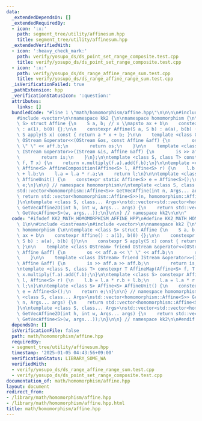 ```yaml
---
data:
  _extendedDependsOn: []
  _extendedRequiredBy:
  - icon: ':x:'
    path: segment_tree/utility/affinesum.hpp
    title: segment_tree/utility/affinesum.hpp
  _extendedVerifiedWith:
  - icon: ':heavy_check_mark:'
    path: verify/yosupo_ds/ds_point_set_range_composite.test.cpp
    title: verify/yosupo_ds/ds_point_set_range_composite.test.cpp
  - icon: ':x:'
    path: verify/yosupo_ds/ds_range_affine_range_sum.test.cpp
    title: verify/yosupo_ds/ds_range_affine_range_sum.test.cpp
  _isVerificationFailed: true
  _pathExtension: hpp
  _verificationStatusIcon: ':question:'
  attributes:
    links: []
  bundledCode: "#line 1 \"math/homomorphism/affine.hpp\"\n\n\n\n#include <iostream>\n\
    #include <vector>\n\nnamespace kk2 {\n\nnamespace homomorphism {\n\ntemplate <class\
    \ S> struct Affine {\n    S a, b; // x \\mapsto ax + b\n    constexpr Affine()\
    \ : a(1), b(0) {};\n\n    constexpr Affine(S a, S b) : a(a), b(b) {}\n\n    constexpr\
    \ S apply(S x) const { return a * x + b; }\n\n    template <class OStream> friend\
    \ OStream &operator<<(OStream &os, const Affine &aff) {\n        os << aff.a <<\
    \ \" \" << aff.b;\n        return os;\n    }\n\n    template <class IStream> friend\
    \ IStream &operator>>(IStream &is, Affine &aff) {\n        is >> aff.a >> aff.b;\n\
    \        return is;\n    }\n};\n\ntemplate <class S, class T> constexpr T AffineMap(Affine<S>\
    \ f, T x) {\n    return x.multiply(f.a).add(f.b);\n}\n\ntemplate <class S> constexpr\
    \ Affine<S> AffineComposition(Affine<S> l, Affine<S> r) {\n    l.b = l.a * r.b\
    \ + l.b;\n    l.a = l.a * r.a;\n    return l;\n}\n\ntemplate <class S> Affine<S>\
    \ AffineUnit() {\n    constexpr static Affine<S> e = Affine<S>();\n    return\
    \ e;\n}\n\n} // namespace homomorphism\n\ntemplate <class S, class... Args>\n\
    std::vector<homomorphism::Affine<S>> GetVecAffine(int n, Args... args) {\n   \
    \ return std::vector<homomorphism::Affine<S>>(n, homomorphism::Affine<S>(args...));\n\
    }\n\ntemplate <class S, class... Args>\nstd::vector<std::vector<homomorphism::Affine<S>>>\
    \ GetVecAffine2D(int h, int w, Args... args) {\n    return std::vector<std::vector<homomorphism::Affine<S>>>(h,\
    \ GetVecAffine<S>(w, args...));\n}\n\n} // namespace kk2\n\n\n"
  code: "#ifndef KK2_MATH_HOMOMORPHISM_AFFINE_HPP\n#define KK2_MATH_HOMOMORPHISM_AFFINE_HPP\
    \ 1\n\n#include <iostream>\n#include <vector>\n\nnamespace kk2 {\n\nnamespace\
    \ homomorphism {\n\ntemplate <class S> struct Affine {\n    S a, b; // x \\mapsto\
    \ ax + b\n    constexpr Affine() : a(1), b(0) {};\n\n    constexpr Affine(S a,\
    \ S b) : a(a), b(b) {}\n\n    constexpr S apply(S x) const { return a * x + b;\
    \ }\n\n    template <class OStream> friend OStream &operator<<(OStream &os, const\
    \ Affine &aff) {\n        os << aff.a << \" \" << aff.b;\n        return os;\n\
    \    }\n\n    template <class IStream> friend IStream &operator>>(IStream &is,\
    \ Affine &aff) {\n        is >> aff.a >> aff.b;\n        return is;\n    }\n};\n\
    \ntemplate <class S, class T> constexpr T AffineMap(Affine<S> f, T x) {\n    return\
    \ x.multiply(f.a).add(f.b);\n}\n\ntemplate <class S> constexpr Affine<S> AffineComposition(Affine<S>\
    \ l, Affine<S> r) {\n    l.b = l.a * r.b + l.b;\n    l.a = l.a * r.a;\n    return\
    \ l;\n}\n\ntemplate <class S> Affine<S> AffineUnit() {\n    constexpr static Affine<S>\
    \ e = Affine<S>();\n    return e;\n}\n\n} // namespace homomorphism\n\ntemplate\
    \ <class S, class... Args>\nstd::vector<homomorphism::Affine<S>> GetVecAffine(int\
    \ n, Args... args) {\n    return std::vector<homomorphism::Affine<S>>(n, homomorphism::Affine<S>(args...));\n\
    }\n\ntemplate <class S, class... Args>\nstd::vector<std::vector<homomorphism::Affine<S>>>\
    \ GetVecAffine2D(int h, int w, Args... args) {\n    return std::vector<std::vector<homomorphism::Affine<S>>>(h,\
    \ GetVecAffine<S>(w, args...));\n}\n\n} // namespace kk2\n\n#endif // KK2_MATH_HOMOMORPHISM_AFFINE_HPP\n"
  dependsOn: []
  isVerificationFile: false
  path: math/homomorphism/affine.hpp
  requiredBy:
  - segment_tree/utility/affinesum.hpp
  timestamp: '2025-01-05 04:43:56+09:00'
  verificationStatus: LIBRARY_SOME_WA
  verifiedWith:
  - verify/yosupo_ds/ds_range_affine_range_sum.test.cpp
  - verify/yosupo_ds/ds_point_set_range_composite.test.cpp
documentation_of: math/homomorphism/affine.hpp
layout: document
redirect_from:
- /library/math/homomorphism/affine.hpp
- /library/math/homomorphism/affine.hpp.html
title: math/homomorphism/affine.hpp
---
```

